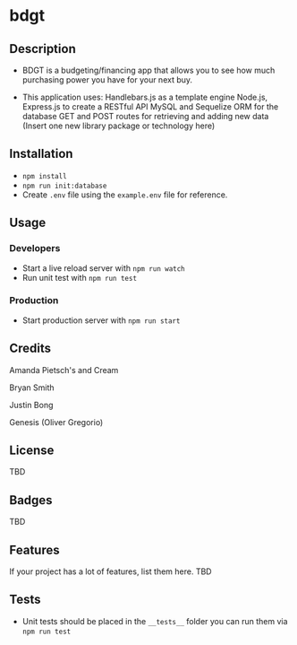# bdgt

## Description

- BDGT is a budgeting/financing app that allows you to see how much purchasing power you have for your next buy.

- This application uses:
Handlebars.js as a template engine
Node.js, Express.js to create a RESTful API
MySQL and Sequelize ORM for the database
GET and POST routes for retrieving and adding new data
(Insert one new library package or technology here)

## Installation

- `npm install`
- `npm run init:database`
- Create `.env` file using the `example.env` file for reference.

## Usage

### Developers

- Start a live reload server with `npm run watch`
- Run unit test with `npm run test`

### Production

- Start production server with `npm run start`

## Credits

Amanda Pietsch's and Cream

Bryan Smith

Justin Bong

Genesis (Oliver Gregorio)

## License

TBD

## Badges

TBD

## Features

If your project has a lot of features, list them here.
TBD

## Tests

- Unit tests should be placed in the `__tests__` folder you can run them via `npm run test`